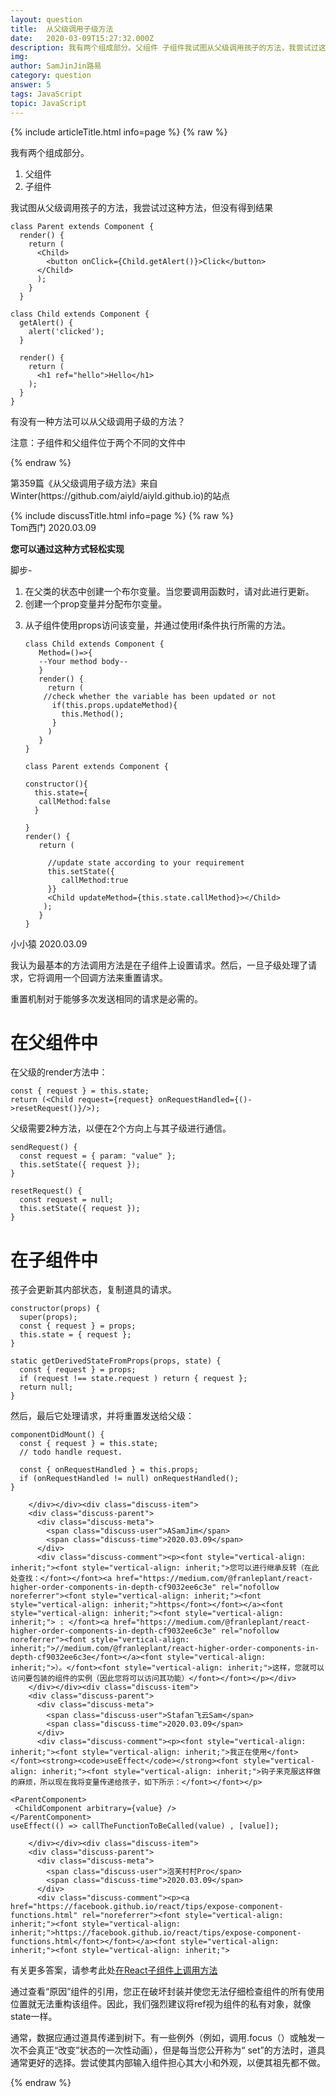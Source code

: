 ```yaml
---
layout: question
title:  从父级调用子级方法
date:   2020-03-09T15:27:32.000Z
description: 我有两个组成部分。父组件 子组件我试图从父级调用孩子的方法，我尝试过这种方法，但没有得到结果class Parent extends C...
img: 
author: SamJinJin路易
category: question
answer: 5
tags: JavaScript
topic: JavaScript
---
```

<div class="article-root">
  <div class="article">
    {% include articleTitle.html info=page %}
    {% raw %}
    <div class="article-content"><p><font style="vertical-align: inherit;"><font style="vertical-align: inherit;">我有两个组成部分。</font></font></p>

<ol>
<li><font style="vertical-align: inherit;"><font style="vertical-align: inherit;">父组件 </font></font></li>
<li><font style="vertical-align: inherit;"><font style="vertical-align: inherit;">子组件</font></font></li>
</ol>

<p><font style="vertical-align: inherit;"><font style="vertical-align: inherit;">我试图从父级调用孩子的方法，我尝试过这种方法，但没有得到结果</font></font></p>

<pre><code>class Parent extends Component {<font></font>
  render() {<font></font>
    return (<font></font>
      &lt;Child&gt;<font></font>
        &lt;button onClick={Child.getAlert()}&gt;Click&lt;/button&gt;<font></font>
      &lt;/Child&gt;<font></font>
      );<font></font>
    }<font></font>
  }<font></font>
<font></font>
class Child extends Component {<font></font>
  getAlert() {<font></font>
    alert('clicked');<font></font>
  }<font></font>
<font></font>
  render() {<font></font>
    return (<font></font>
      &lt;h1 ref="hello"&gt;Hello&lt;/h1&gt;<font></font>
    );<font></font>
  }<font></font>
}<font></font>
</code></pre>

<p><font style="vertical-align: inherit;"><font style="vertical-align: inherit;">有没有一种方法可以从父级调用子级的方法？</font></font></p>

<p><font style="vertical-align: inherit;"><font style="vertical-align: inherit;">注意：子组件和父组件位于两个不同的文件中 </font></font></p></div>
    {% endraw %}
  </div>
  <p class="winter_mark">第359篇《从父级调用子级方法》来自Winter(https://github.com/aiyld/aiyld.github.io)的站点</p>
  <div class="discuss-wrapper">
    {% include discussTitle.html info=page %}
    {% raw %}
    <div class="discuss-item">
        <div class="discuss-parent">
          <div class="discuss-meta">
            <span class="discuss-user">Tom西门</span>
            <span class="discuss-time">2020.03.09</span>
          </div>
          <div class="discuss-comment"><p><strong><font style="vertical-align: inherit;"><font style="vertical-align: inherit;">您可以通过这种方式轻松实现</font></font></strong></p>

<p><font style="vertical-align: inherit;"><font style="vertical-align: inherit;">脚步-</font></font></p>

<ol>
<li><font style="vertical-align: inherit;"><font style="vertical-align: inherit;">在父类的状态中创建一个布尔变量。</font><font style="vertical-align: inherit;">当您要调用函数时，请对此进行更新。</font></font></li>
<li><font style="vertical-align: inherit;"><font style="vertical-align: inherit;">创建一个prop变量并分配布尔变量。</font></font></li>
<li><p><font style="vertical-align: inherit;"><font style="vertical-align: inherit;">从子组件使用props访问该变量，并通过使用if条件执行所需的方法。</font></font></p>

<pre><code>class Child extends Component {<font></font>
   Method=()=&gt;{<font></font>
   --Your method body--<font></font>
   }<font></font>
   render() {<font></font>
     return (<font></font>
    //check whether the variable has been updated or not<font></font>
      if(this.props.updateMethod){<font></font>
        this.Method();<font></font>
      }<font></font>
     )<font></font>
   }<font></font>
}<font></font>
<font></font>
class Parent extends Component {<font></font>
<font></font>
constructor(){<font></font>
  this.state={<font></font>
   callMethod:false<font></font>
  }<font></font>
<font></font>
}<font></font>
render() {<font></font>
   return (<font></font>
<font></font>
     //update state according to your requirement<font></font>
     this.setState({<font></font>
        callMethod:true<font></font>
     }}<font></font>
     &lt;Child updateMethod={this.state.callMethod}&gt;&lt;/Child&gt;<font></font>
    );<font></font>
   }<font></font>
}<font></font>
</code></pre></li>
</ol></div>
        </div></div><div class="discuss-item">
        <div class="discuss-parent">
          <div class="discuss-meta">
            <span class="discuss-user">小小猿</span>
            <span class="discuss-time">2020.03.09</span>
          </div>
          <div class="discuss-comment"><p><font style="vertical-align: inherit;"><font style="vertical-align: inherit;">我认为最基本的方法调用方法是在子组件上设置请求。</font><font style="vertical-align: inherit;">然后，一旦子级处理了请求，它将调用一个回调方法来重置请求。</font></font></p>

<p><font style="vertical-align: inherit;"><font style="vertical-align: inherit;">重置机制对于能够多次发送相同的请求是必需的。</font></font></p>

<h1><font style="vertical-align: inherit;"><font style="vertical-align: inherit;">在父组件中</font></font></h1>

<p><font style="vertical-align: inherit;"><font style="vertical-align: inherit;">在父级的render方法中：</font></font></p>

<pre><code>const { request } = this.state;<font></font>
return (&lt;Child request={request} onRequestHandled={()-&gt;resetRequest()}/&gt;);<font></font>
</code></pre>

<p><font style="vertical-align: inherit;"><font style="vertical-align: inherit;">父级需要2种方法，以便在2个方向上与其子级进行通信。</font></font></p>

<pre><code>sendRequest() {<font></font>
  const request = { param: "value" };<font></font>
  this.setState({ request });<font></font>
}<font></font>
<font></font>
resetRequest() {<font></font>
  const request = null;<font></font>
  this.setState({ request });<font></font>
}<font></font>
</code></pre>

<h1><font style="vertical-align: inherit;"><font style="vertical-align: inherit;">在子组件中</font></font></h1>

<p><font style="vertical-align: inherit;"><font style="vertical-align: inherit;">孩子会更新其内部状态，复制道具的请求。</font></font></p>

<pre><code>constructor(props) {<font></font>
  super(props);<font></font>
  const { request } = props;<font></font>
  this.state = { request };<font></font>
}<font></font>
<font></font>
static getDerivedStateFromProps(props, state) {<font></font>
  const { request } = props;<font></font>
  if (request !== state.request ) return { request };<font></font>
  return null;<font></font>
}<font></font>
</code></pre>

<p><font style="vertical-align: inherit;"><font style="vertical-align: inherit;">然后，最后它处理请求，并将重置发送给父级：</font></font></p>

<pre><code>componentDidMount() {<font></font>
  const { request } = this.state;<font></font>
  // todo handle request.<font></font>
<font></font>
  const { onRequestHandled } = this.props;<font></font>
  if (onRequestHandled != null) onRequestHandled();<font></font>
}<font></font>
</code></pre></div>
        </div></div><div class="discuss-item">
        <div class="discuss-parent">
          <div class="discuss-meta">
            <span class="discuss-user">ASamJim</span>
            <span class="discuss-time">2020.03.09</span>
          </div>
          <div class="discuss-comment"><p><font style="vertical-align: inherit;"><font style="vertical-align: inherit;">您可以进行继承反转（在此处查找：</font></font><a href="https://medium.com/@franleplant/react-higher-order-components-in-depth-cf9032ee6c3e" rel="nofollow noreferrer"><font style="vertical-align: inherit;"><font style="vertical-align: inherit;">https</font></font></a><font style="vertical-align: inherit;"><font style="vertical-align: inherit;"> : </font><a href="https://medium.com/@franleplant/react-higher-order-components-in-depth-cf9032ee6c3e" rel="nofollow noreferrer"><font style="vertical-align: inherit;">//medium.com/@franleplant/react-higher-order-components-in-depth-cf9032ee6c3e</font></a><font style="vertical-align: inherit;">）。</font><font style="vertical-align: inherit;">这样，您就可以访问要包装的组件的实例（因此您将可以访问其功能）</font></font></p></div>
        </div></div><div class="discuss-item">
        <div class="discuss-parent">
          <div class="discuss-meta">
            <span class="discuss-user">Stafan飞云Sam</span>
            <span class="discuss-time">2020.03.09</span>
          </div>
          <div class="discuss-comment"><p><font style="vertical-align: inherit;"><font style="vertical-align: inherit;">我正在使用</font></font><strong><code>useEffect</code></strong><font style="vertical-align: inherit;"><font style="vertical-align: inherit;">钩子来克服这样做的麻烦，所以现在我将变量传递给孩子，如下所示：</font></font></p>

<pre><code>&lt;ParentComponent&gt;<font></font>
 &lt;ChildComponent arbitrary={value} /&gt;<font></font>
&lt;/ParentComponent&gt;<font></font>
useEffect(() =&gt; callTheFunctionToBeCalled(value) , [value]);<font></font>
</code></pre></div>
        </div></div><div class="discuss-item">
        <div class="discuss-parent">
          <div class="discuss-meta">
            <span class="discuss-user">泡芙村村Pro</span>
            <span class="discuss-time">2020.03.09</span>
          </div>
          <div class="discuss-comment"><p><a href="https://facebook.github.io/react/tips/expose-component-functions.html" rel="noreferrer"><font style="vertical-align: inherit;"><font style="vertical-align: inherit;">https://facebook.github.io/react/tips/expose-component-functions.html</font></font></a><font style="vertical-align: inherit;"><font style="vertical-align: inherit;"> 
有关更多答案，请参考此处</font></font><a href="https://stackoverflow.com/questions/33487740/call-methods-on-react-children-components"><font style="vertical-align: inherit;"><font style="vertical-align: inherit;">在React子组件上调用方法</font></font></a></p>

<p><font style="vertical-align: inherit;"><font style="vertical-align: inherit;">通过查看“原因”组件的引用，您正在破坏封装并使您无法仔细检查组件的所有使用位置就无法重构该组件。</font><font style="vertical-align: inherit;">因此，我们强烈建议将ref视为组件的私有对象，就像state一样。</font></font></p>

<p><font style="vertical-align: inherit;"><font style="vertical-align: inherit;">通常，数据应通过道具传递到树下。</font><font style="vertical-align: inherit;">有一些例外（例如，调用.focus（）或触发一次不会真正“改变”状态的一次性动画），但是每当您公开称为“ set”的方法时，道具通常更好的选择。</font><font style="vertical-align: inherit;">尝试使其内部输入组件担心其大小和外观，以便其祖先都不做。</font></font></p></div>
        </div></div>
    {% endraw %}
  </div>
<div>
